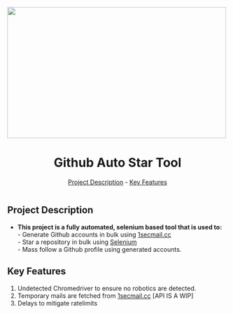 <img src="https://github.githubassets.com/assets/GitHub-Logo-ee398b662d42.png" alt="" align="center" width="500" height="300"><h1 align="center">Github Auto Star Tool</h1>
<p align="center"><a href="#project-description">Project Description</a> - <a href="#key-features">Key Features</a></p>

<img src="https://i.imgur.com/1Y2ZjN4.png" alt="" align="center" width="auto" height="auto">

## Project Description

*   **This project is a fully automated, selenium based tool that is used to:**  
    \- Generate Github accounts in bulk using <a href="https://1secmail.cc/">1secmail.cc</a>  
    \- Star a repository in bulk using <a href="https://github.com/SeleniumHQ/selenium">Selenium</a>  
    \- Mass follow a Github profile using generated accounts.

## Key Features

1.  Undetected Chromedriver to ensure no robotics are detected.
2.  Temporary mails are fetched from <a href="https://1secmail.cc/">1secmail.cc</a> \[API IS A WIP\]
3.  Delays to mitigate ratelimits


